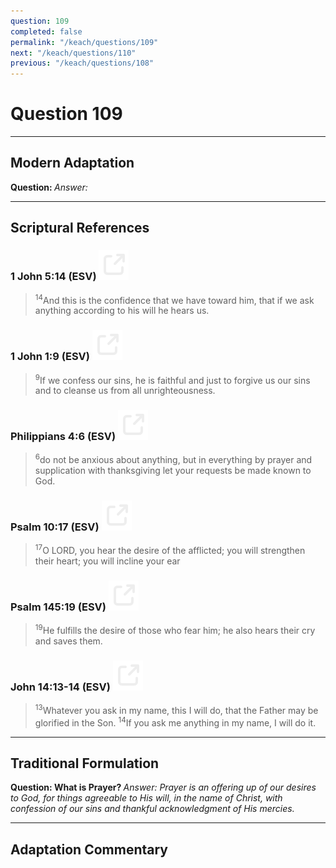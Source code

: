 ```yaml
---
question: 109
completed: false
permalink: "/keach/questions/109"
next: "/keach/questions/110"
previous: "/keach/questions/108"
---
```

# Question 109
---
## Modern Adaptation
<strong>
    Question:
</strong>

<em>
    Answer:
</em>

---
## Scriptural References
### 1 John 5:14 (ESV) <a href="https://biblegateway.com/passage/?search=1+John+5%3A14&version=ESV"><img src="/assets/svg/link.svg"/></a>
> <sup>14</sup>And this is the confidence that we have toward him, that if we ask anything according to his will he hears us.

### 1 John 1:9 (ESV) <a href="https://biblegateway.com/passage/?search=1+John+1%3A9&version=ESV"><img src="/assets/svg/link.svg"/></a>
> <sup>9</sup>If we confess our sins, he is faithful and just to forgive us our sins and to cleanse us from all unrighteousness.

### Philippians 4:6 (ESV) <a href="https://biblegateway.com/passage/?search=Philippians+4%3A6&version=ESV"><img src="/assets/svg/link.svg"/></a>
> <sup>6</sup>do not be anxious about anything, but in everything by prayer and supplication with thanksgiving let your requests be made known to God.

### Psalm 10:17 (ESV) <a href="https://biblegateway.com/passage/?search=Psalm+10%3A17&version=ESV"><img src="/assets/svg/link.svg"/></a>
> <sup>17</sup>O LORD, you hear the desire of the afflicted; you will strengthen their heart; you will incline your ear

### Psalm 145:19 (ESV) <a href="https://biblegateway.com/passage/?search=Psalm+145%3A19&version=ESV"><img src="/assets/svg/link.svg"/></a>
> <sup>19</sup>He fulfills the desire of those who fear him; he also hears their cry and saves them.

### John 14:13-14 (ESV) <a href="https://biblegateway.com/passage/?search=John+14%3A13-14&version=ESV"><img src="/assets/svg/link.svg"/></a>
> <sup>13</sup>Whatever you ask in my name, this I will do, that the Father may be glorified in the Son.
> <sup>14</sup>If you ask me anything in my name, I will do it.

---
## Traditional Formulation
<strong>
    Question: What is Prayer?
</strong>

<em>
    Answer: Prayer is an offering up of our desires to God, for things agreeable to His will, in the name of Christ, with confession of our sins and thankful acknowledgment of His mercies.
</em>

---
## Adaptation Commentary
